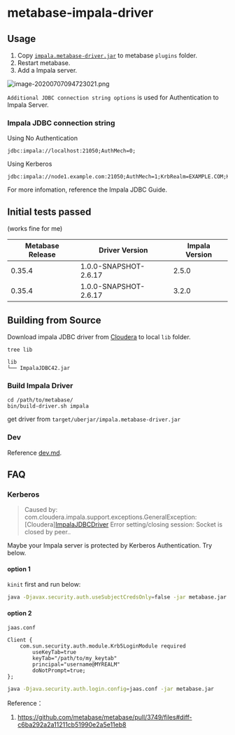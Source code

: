 # metabase-impala-driver

## Usage

1. Copy [`impala.metabase-driver.jar`](https://github.com/XUJiahua/metabase-impala-driver/releases) to metabase `plugins` folder.
2. Restart metabase.
3. Add a Impala server.

![image-20200707094723021.png](doc/img/image-20200707094723021.png)

`Additional JDBC connection string options` is used for Authentication to Impala Server.

### Impala JDBC connection string

Using No Authentication

```
jdbc:impala://localhost:21050;AuthMech=0;
```

Using Kerberos

```
jdbc:impala://node1.example.com:21050;AuthMech=1;KrbRealm=EXAMPLE.COM;KrbHostFQDN=node1.example.com;KrbServiceName=impala
```

For more infomation, reference the Impala JDBC Guide.

## Initial tests passed

(works fine for me)

Metabase Release | Driver Version | Impala Version
---------------- | -------------- | --------------
0.35.4           | 1.0.0-SNAPSHOT-2.6.17 | 2.5.0
0.35.4           | 1.0.0-SNAPSHOT-2.6.17 | 3.2.0

## Building from Source

Download impala JDBC driver from [Cloudera](https://www.cloudera.com/downloads/connectors/impala/jdbc/2-6-17.html)
to local `lib` folder.

```
tree lib

lib
└── ImpalaJDBC42.jar
```

### Build Impala Driver
```
cd /path/to/metabase/
bin/build-driver.sh impala
```
get driver from `target/uberjar/impala.metabase-driver.jar`

### Dev

Reference [dev.md](doc/dev.md).

## FAQ

### Kerberos

> Caused by: com.cloudera.impala.support.exceptions.GeneralException: [Cloudera][ImpalaJDBCDriver](500151) Error setting/closing session: Socket is closed by peer..

Maybe your Impala server is protected by Kerberos Authentication. Try below.

#### option 1

`kinit` first and run below:


```bash
java -Djavax.security.auth.useSubjectCredsOnly=false -jar metabase.jar
```

#### option 2

`jaas.conf`

```
Client {
    com.sun.security.auth.module.Krb5LoginModule required
        useKeyTab=true
        keyTab="/path/to/my_keytab"
        principal="username@MYREALM"
        doNotPrompt=true;
};
```

```bash
java -Djava.security.auth.login.config=jaas.conf -jar metabase.jar
```

Reference：

1. https://github.com/metabase/metabase/pull/3749/files#diff-c6ba292a2a11211cb51990e2a5e11eb8
